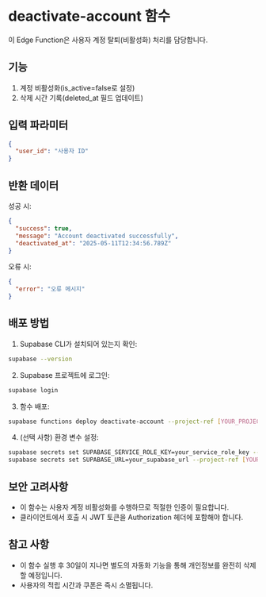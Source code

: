 # deactivate-account 함수

이 Edge Function은 사용자 계정 탈퇴(비활성화) 처리를 담당합니다.

## 기능

1. 계정 비활성화(is_active=false로 설정)
2. 삭제 시간 기록(deleted_at 필드 업데이트)

## 입력 파라미터

```json
{
  "user_id": "사용자 ID"
}
```

## 반환 데이터

성공 시:
```json
{
  "success": true,
  "message": "Account deactivated successfully",
  "deactivated_at": "2025-05-11T12:34:56.789Z"
}
```

오류 시:
```json
{
  "error": "오류 메시지"
}
```

## 배포 방법

1. Supabase CLI가 설치되어 있는지 확인:
```bash
supabase --version
```

2. Supabase 프로젝트에 로그인:
```bash
supabase login
```

3. 함수 배포:
```bash
supabase functions deploy deactivate-account --project-ref [YOUR_PROJECT_REF]
```

4. (선택 사항) 환경 변수 설정:
```bash
supabase secrets set SUPABASE_SERVICE_ROLE_KEY=your_service_role_key --project-ref [YOUR_PROJECT_REF]
supabase secrets set SUPABASE_URL=your_supabase_url --project-ref [YOUR_PROJECT_REF]
```

## 보안 고려사항

- 이 함수는 사용자 계정 비활성화를 수행하므로 적절한 인증이 필요합니다.
- 클라이언트에서 호출 시 JWT 토큰을 Authorization 헤더에 포함해야 합니다.

## 참고 사항

- 이 함수 실행 후 30일이 지나면 별도의 자동화 기능을 통해 개인정보를 완전히 삭제할 예정입니다.
- 사용자의 적립 시간과 쿠폰은 즉시 소멸됩니다. 